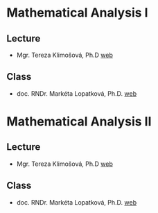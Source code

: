 # Mathematical Analysis I
## Lecture

- Mgr. Tereza Klimošová, Ph.D [web](https://iuuk.mff.cuni.cz/~tereza/)

## Class

- doc. RNDr. Markéta Lopatková, Ph.D. [web](http://ufal.mff.cuni.cz/marketa-lopatkova)

# Mathematical Analysis II
## Lecture

- Mgr. Tereza Klimošová, Ph.D [web](https://iuuk.mff.cuni.cz/~tereza/)

## Class

- doc. RNDr. Markéta Lopatková, Ph.D. [web](http://ufal.mff.cuni.cz/marketa-lopatkova)
